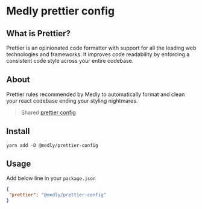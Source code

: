 # Medly prettier config

## What is Prettier?

Prettier is an opinionated code formatter with support for all the leading web technologies and frameworks. It improves code readability by enforcing a consistent code style across your entire codebase.

## About

Prettier rules recommended by Medly to automatically format and clean your react codebase ending your styling nightmares.

> Shared [prettier config](https://prettier.io/docs/en/configuration.html)

## Install

```shell
yarn add -D @medly/prettier-config
```

## Usage

Add below line in your `package.json`

```json
{
 "prettier": "@medly/prettier-config"
}
```
